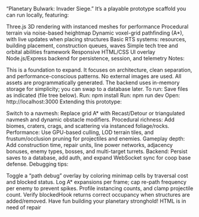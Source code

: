 “Planetary Bulwark: Invader Siege.” It’s a playable prototype scaffold you can run locally, featuring:

Three.js 3D rendering with instanced meshes for performance
Procedural terrain via noise-based heightmap
Dynamic voxel-grid pathfinding (A*), with live updates when placing structures
Basic RTS systems: resources, building placement, construction queues, waves
Simple tech tree and orbital abilities framework
Responsive HTML/CSS UI overlay
Node.js/Express backend for persistence, session, and telemetry
Notes:

This is a foundation to expand. It focuses on architecture, clean separation, and performance-conscious patterns.
No external images are used. All assets are programmatically generated.
The backend uses in-memory storage for simplicity; you can swap to a database later.
To run:
Save files as indicated (file tree below).
Run: npm install
Run: npm run dev
Open: http://localhost:3000
Extending this prototype:

Switch to a navmesh: Replace grid A* with Recast/Detour or triangulated navmesh and dynamic obstacle modifiers.
Procedural richness: Add biomes, craters, crags, and scattering via instanced foliage/rocks.
Performance: Use GPU-based culling, LOD terrain tiles, and frustum/occlusion pruning for projectiles and enemies.
Gameplay depth: Add construction time, repair units, line power networks, adjacency bonuses, enemy types, bosses, and multi-target turrets.
Backend: Persist saves to a database, add auth, and expand WebSocket sync for coop base defense.
Debugging tips:

Toggle a “path debug” overlay by coloring minimap cells by traversal cost and blocked status.
Log A* expansions per frame; cap re-path frequency per enemy to prevent spikes.
Profile instancing counts, and clamp projectile count.
Verify blockedHook returns correct occupancy when structures are added/removed.
Have fun building your planetary stronghold!
HTML is in need of repair
